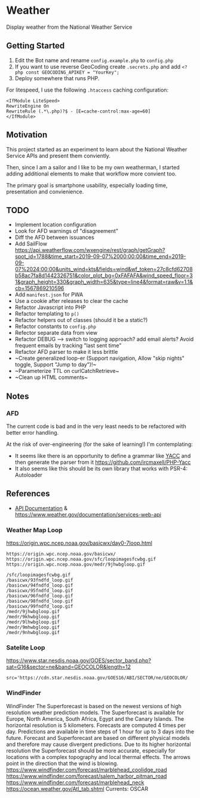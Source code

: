 # Weather

Display weather from the National Weather Service

## Getting Started

1. Edit the Bot name and rename `config.example.php` to `config.php`
2. If you want to use reverse GeoCoding create `.secrets.php` and add `<?php const GEOCODING_APIKEY = "YourKey";`
3. Deploy somewhere that runs PHP.

For litespeed, I use the following `.htaccess` caching configuration:

```
<IfModule LiteSpeed>
RewriteEngine On
RewriteRule (.*\.php)?$ - [E=cache-control:max-age=60]
</IfModule>
```

## Motivation

This project started as an experiment to learn about the National Weather Service APIs and present them conviently.

Then, since I am a sailor and I like to be my own weatherman, I started adding additional elements to make that workflow more convient too.

The primary goal is smartphone usability, especially loading time, presentation and convienience.

## TODO

- Implement location configuration
- Look for AFD warnings of "disagreement"
- Diff the AFD between issuances
- Add SailFlow https://api.weatherflow.com/wxengine/rest/graph/getGraph?spot_id=1788&time_start=2019-09-07%2000:00:00&time_end=2019-09-07%2024:00:00&units_wind=kts&fields=wind&wf_token=27c8cfd62708b58ac7fa8d1442326751&color_plot_bg=0xFAFAFA&wind_speed_floor=31&graph_height=330&graph_width=635&type=line4&format=raw&v=1.1&cb=1567869210596
- Add `manifest.json` for PWA
- Use a cookie after releases to clear the cache
- Refactor Javascript into PHP
- Refactor templating to `p()`
- Refactor helpers out of classes (should it be a static?)
- Refactor constants to `config.php`
- Refector separate data from view
- Refactor DEBUG --> switch to logging approach?  add email alerts?  Avoid frequent emails by tracking "last sent time"
- Refactor AFD parser to make it less brittle
- ~Create generalized loop-er (Support navigation, Allow "skip nights" toggle,  Support "Jump to day")!~
- ~Parameterize TTL on curlCatchRetrieve~
- ~Clean up HTML comments~

## Notes

### AFD

The current code is bad and in the very least needs to be refactored with better error handling.

At the risk of over-engineering (for the sake of learning!) I'm contemplating:

* It seems like there is an opportunity to define a grammar like [YACC](http://dinosaur.compilertools.net/yacc/) and then generate the parser from it https://github.com/ircmaxell/PHP-Yacc
* It also seems like this should be its own library that works with PSR-4: Autoloader

## References

* [API Documentation](https://forecast-v3.weather.gov/documentation) & https://www.weather.gov/documentation/services-web-api

### Weather Map Loop
https://origin.wpc.ncep.noaa.gov/basicwx/day0-7loop.html

```
https://origin.wpc.ncep.noaa.gov/basicwx/
https://origin.wpc.ncep.noaa.gov/sfc/loopimagesfcwbg.gif
https://origin.wpc.ncep.noaa.gov/medr/9jhwbgloop.gif

/sfc/loopimagesfcwbg.gif
/basicwx/93fndfd_loop.gif
/basicwx/94fndfd_loop.gif
/basicwx/95fndfd_loop.gif
/basicwx/96fndfd_loop.gif
/basicwx/98fndfd_loop.gif
/basicwx/99fndfd_loop.gif
/medr/9jhwbgloop.gif
/medr/9khwbgloop.gif
/medr/9lhwbgloop.gif
/medr/9mhwbgloop.gif
/medr/9nhwbgloop.gif
```

### Satelite Loop

https://www.star.nesdis.noaa.gov/GOES/sector_band.php?sat=G16&sector=ne&band=GEOCOLOR&length=12

```
src='https://cdn.star.nesdis.noaa.gov/GOES16/ABI/SECTOR/ne/GEOCOLOR/
```

### WindFinder

WindFinder The Superforecast is based on the newest versions of high resolution weather prediction models. The Superforecast is available for Europe, North America, South Africa, Egypt and the Canary Islands. The horizontal resolution is 5 kilometers. Forecasts are computed 4 times per day. Predictions are available in time steps of 1 hour for up to 3 days into the future. Forecast and Superforecast are based on different physical models and therefore may cause divergent predictions. Due to its higher horizontal resolution the Superforecast should be more accurate, especially for locations with a complex topography and local thermal effects. The arrows point in the direction that the wind is blowing.
https://www.windfinder.com/forecast/marblehead_coolidge_road
https://www.windfinder.com/forecast/salem_harbor_pitman_road
https://www.windfinder.com/forecast/marblehead_neck
https://ocean.weather.gov/Atl_tab.shtml
Currents: OSCAR